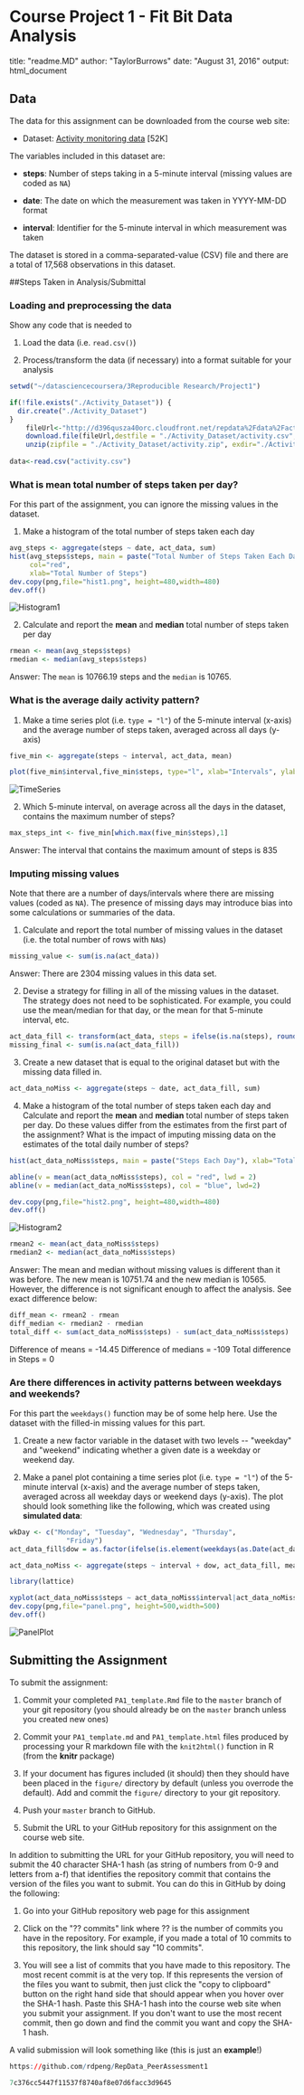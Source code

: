 # Course Project 1 - Fit Bit Data Analysis
title: "readme.MD"
author: "TaylorBurrows"
date: "August 31, 2016"
output: html_document


## Data

The data for this assignment can be downloaded from the course web
site:

* Dataset: [Activity monitoring data](https://d396qusza40orc.cloudfront.net/repdata%2Fdata%2Factivity.zip) [52K]

The variables included in this dataset are:

* **steps**: Number of steps taking in a 5-minute interval (missing
    values are coded as `NA`)

* **date**: The date on which the measurement was taken in YYYY-MM-DD
    format

* **interval**: Identifier for the 5-minute interval in which
    measurement was taken




The dataset is stored in a comma-separated-value (CSV) file and there
are a total of 17,568 observations in this
dataset.

##Steps Taken in Analysis/Submittal 

### Loading and preprocessing the data

Show any code that is needed to

1. Load the data (i.e. `read.csv()`)

2. Process/transform the data (if necessary) into a format suitable for your analysis

```r
setwd("~/datasciencecoursera/3Reproducible Research/Project1")

if(!file.exists("./Activity_Dataset")) {
  dir.create("./Activity_Dataset")
}
    fileUrl<-"http://d396qusza40orc.cloudfront.net/repdata%2Fdata%2Factivity.zip"
    download.file(fileUrl,destfile = "./Activity_Dataset/activity.csv", method="curl")
    unzip(zipfile = "./Activity_Dataset/activity.zip", exdir="./Activity_Dataset.csv")
    
data<-read.csv("activity.csv")
```

### What is mean total number of steps taken per day?

For this part of the assignment, you can ignore the missing values in
the dataset.

1. Make a histogram of the total number of steps taken each day
```r
avg_steps <- aggregate(steps ~ date, act_data, sum)
hist(avg_steps$steps, main = paste("Total Number of Steps Taken Each Day"), 
     col="red", 
     xlab="Total Number of Steps")
dev.copy(png,file="hist1.png", height=480,width=480)
dev.off()
```
![Histogram1](instructions_fig/hist1.png) 

2. Calculate and report the **mean** and **median** total number of steps taken per day

```r
rmean <- mean(avg_steps$steps)
rmedian <- median(avg_steps$steps)
```

Answer: The `mean` is 10766.19 steps and the `median` is 10765.


### What is the average daily activity pattern?

1. Make a time series plot (i.e. `type = "l"`) of the 5-minute interval (x-axis) and the average number of steps taken, averaged across all days (y-axis)

```r
five_min <- aggregate(steps ~ interval, act_data, mean)

plot(five_min$interval,five_min$steps, type="l", xlab="Intervals", ylab="Total Number of Steps",main="Average Number of Steps per Day by Five Minute Intervals")
```

![TimeSeries](instructions_fig/timeSeries.png) 

2. Which 5-minute interval, on average across all the days in the dataset, contains the maximum number of steps?

```r
max_steps_int <- five_min[which.max(five_min$steps),1]
```
Answer: The interval that contains the maximum amount of steps is 835

### Imputing missing values

Note that there are a number of days/intervals where there are missing
values (coded as `NA`). The presence of missing days may introduce
bias into some calculations or summaries of the data.

1. Calculate and report the total number of missing values in the dataset (i.e. the total number of rows with `NA`s)
```r
missing_value <- sum(is.na(act_data))
```
Answer: There are 2304 missing values in this data set.

2. Devise a strategy for filling in all of the missing values in the dataset. The strategy does not need to be sophisticated. For example, you could use the mean/median for that day, or the mean for that 5-minute interval, etc.

```r
act_data_fill <- transform(act_data, steps = ifelse(is.na(steps), round(mean(steps, na.rm=TRUE)), steps))
missing_final <- sum(is.na(act_data_fill))
```

3. Create a new dataset that is equal to the original dataset but with the missing data filled in.


```r
act_data_noMiss <- aggregate(steps ~ date, act_data_fill, sum)
```


4. Make a histogram of the total number of steps taken each day and Calculate and report the **mean** and **median** total number of steps taken per day. Do these values differ from the estimates from the first part of the assignment? What is the impact of imputing missing data on the estimates of the total daily number of steps?

```r
hist(act_data_noMiss$steps, main = paste("Steps Each Day"), xlab="Total Number of Steps", ylab="Count", legend("topright", c("mean", "median"), col=c("blue", "red"))

abline(v = mean(act_data_noMiss$steps), col = "red", lwd = 2)
abline(v = median(act_data_noMiss$steps), col = "blue", lwd=2)

dev.copy(png,file="hist2.png", height=480,width=480)
dev.off()
```

![Histogram2](instructions_fig/hist2.png) 

```r
rmean2 <- mean(act_data_noMiss$steps)
rmedian2 <- median(act_data_noMiss$steps)
```

Answer: The mean and median without missing values is different than it was before. The new mean is 10751.74 and the new median is 10565.  However, the difference is not significant enough to affect the analysis. See exact difference below:

```r
diff_mean <- rmean2 - rmean
diff_median <- rmedian2 - rmedian
total_diff <- sum(act_data_noMiss$steps) - sum(act_data_noMiss$steps)
```
Difference of means = -14.45
Difference of medians = -109
Total difference in Steps = 0

### Are there differences in activity patterns between weekdays and weekends?

For this part the `weekdays()` function may be of some help here. Use
the dataset with the filled-in missing values for this part.

1. Create a new factor variable in the dataset with two levels -- "weekday" and "weekend" indicating whether a given date is a weekday or weekend day.

1. Make a panel plot containing a time series plot (i.e. `type = "l"`) of the 5-minute interval (x-axis) and the average number of steps taken, averaged across all weekday days or weekend days (y-axis). The plot should look something like the following, which was created using **simulated data**:


```r
wkDay <- c("Monday", "Tuesday", "Wednesday", "Thursday", 
              "Friday")
act_data_fill$dow = as.factor(ifelse(is.element(weekdays(as.Date(act_data_fill$date)),wkDay), "Weekday", "Weekend"))

act_data_noMiss <- aggregate(steps ~ interval + dow, act_data_fill, mean)

library(lattice)

xyplot(act_data_noMiss$steps ~ act_data_noMiss$interval|act_data_noMiss$dow, main="Average Steps per Day by Interval",xlab="Interval", ylab="Steps",layout=c(1,2), type="l")
dev.copy(png,file="panel.png", height=500,width=500)
dev.off()
```
![PanelPlot](instructions_fig/panel.png) 

## Submitting the Assignment

To submit the assignment:

1. Commit your completed `PA1_template.Rmd` file to the `master` branch of your git repository (you should already be on the `master` branch unless you created new ones)

2. Commit your `PA1_template.md` and `PA1_template.html` files produced by processing your R markdown file with the `knit2html()` function in R (from the **knitr** package)

3. If your document has figures included (it should) then they should have been placed in the `figure/` directory by default (unless you overrode the default). Add and commit the `figure/` directory to your git repository.

4. Push your `master` branch to GitHub.

5. Submit the URL to your GitHub repository for this assignment on the course web site.

In addition to submitting the URL for your GitHub repository, you will
need to submit the 40 character SHA-1 hash (as string of numbers from
0-9 and letters from a-f) that identifies the repository commit that
contains the version of the files you want to submit. You can do this
in GitHub by doing the following:

1. Go into your GitHub repository web page for this assignment

2. Click on the "?? commits" link where ?? is the number of commits you have in the repository. For example, if you made a total of 10 commits to this repository, the link should say "10 commits".

3. You will see a list of commits that you have made to this repository. The most recent commit is at the very top. If this represents the version of the files you want to submit, then just click the "copy to clipboard" button on the right hand side that should appear when you hover over the SHA-1 hash. Paste this SHA-1 hash into the course web site when you submit your assignment. If you don't want to use the most recent commit, then go down and find the commit you want and copy the SHA-1 hash.

A valid submission will look something like (this is just an **example**!)

```r
https://github.com/rdpeng/RepData_PeerAssessment1

7c376cc5447f11537f8740af8e07d6facc3d9645
```
